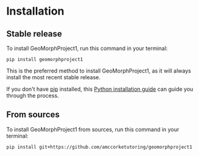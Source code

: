 # Installation

## Stable release

To install GeoMorphProject1, run this command in your terminal:

```
pip install geomorphproject1
```

This is the preferred method to install GeoMorphProject1, as it will always install the most recent stable release.

If you don't have [pip](https://pip.pypa.io) installed, this [Python installation guide](http://docs.python-guide.org/en/latest/starting/installation/) can guide you through the process.

## From sources

To install GeoMorphProject1 from sources, run this command in your terminal:

```
pip install git+https://github.com/amccorketutoring/geomorphproject1
```
